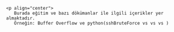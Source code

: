 
<p align="center">
    

    <p align="center">
       Burada eğitim ve bazı dökümanlar ile ilgili içerikler yer almaktadır.
	   Örneğin: Buffer Overflow ve python(sshBruteForce vs vs vs )
</p>



